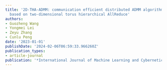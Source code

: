 ```yaml
---
title: '2D-THA-ADMM: communication efficient distributed ADMM algorithm framework
  based on two-dimensional torus hierarchical AllReduce'
authors:
- Guozheng Wang
- Yongmei Lei
- Zeyu Zhang
- Cunlu Peng
date: '2023-01-01'
publishDate: '2024-02-06T06:59:33.966260Z'
publication_types:
- article-journal
publication: '*International Journal of Machine Learning and Cybernetics*'
---
```

